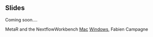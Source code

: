 ## Slides
Coming soon....

MetaR and the NextflowWorkbench [Mac](./Metar-and-the-NextflowWorkbench/Prezi.app/Contents/MacOS/Prezi) [Windows](Metar-and-the-NextflowWorkbench/Prezi.exe), Fabien Campagne
